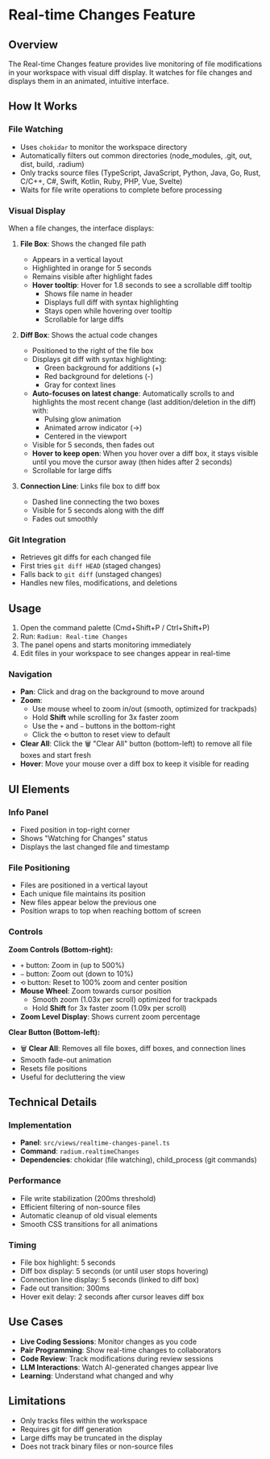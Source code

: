 # Real-time Changes Feature

## Overview

The Real-time Changes feature provides live monitoring of file modifications in your workspace with visual diff display. It watches for file changes and displays them in an animated, intuitive interface.

## How It Works

### File Watching
- Uses `chokidar` to monitor the workspace directory
- Automatically filters out common directories (node_modules, .git, out, dist, build, .radium)
- Only tracks source files (TypeScript, JavaScript, Python, Java, Go, Rust, C/C++, C#, Swift, Kotlin, Ruby, PHP, Vue, Svelte)
- Waits for file write operations to complete before processing

### Visual Display

When a file changes, the interface displays:

1. **File Box**: Shows the changed file path
   - Appears in a vertical layout
   - Highlighted in orange for 5 seconds
   - Remains visible after highlight fades
   - **Hover tooltip**: Hover for 1.8 seconds to see a scrollable diff tooltip
     - Shows file name in header
     - Displays full diff with syntax highlighting
     - Stays open while hovering over tooltip
     - Scrollable for large diffs

2. **Diff Box**: Shows the actual code changes
   - Positioned to the right of the file box
   - Displays git diff with syntax highlighting:
     - Green background for additions (+)
     - Red background for deletions (-)
     - Gray for context lines
   - **Auto-focuses on latest change**: Automatically scrolls to and highlights the most recent change (last addition/deletion in the diff) with:
     - Pulsing glow animation
     - Animated arrow indicator (→)
     - Centered in the viewport
   - Visible for 5 seconds, then fades out
   - **Hover to keep open**: When you hover over a diff box, it stays visible until you move the cursor away (then hides after 2 seconds)
   - Scrollable for large diffs

3. **Connection Line**: Links file box to diff box
   - Dashed line connecting the two boxes
   - Visible for 5 seconds along with the diff
   - Fades out smoothly

### Git Integration

- Retrieves git diffs for each changed file
- First tries `git diff HEAD` (staged changes)
- Falls back to `git diff` (unstaged changes)
- Handles new files, modifications, and deletions

## Usage

1. Open the command palette (Cmd+Shift+P / Ctrl+Shift+P)
2. Run: `Radium: Real-time Changes`
3. The panel opens and starts monitoring immediately
4. Edit files in your workspace to see changes appear in real-time

### Navigation

- **Pan**: Click and drag on the background to move around
- **Zoom**: 
  - Use mouse wheel to zoom in/out (smooth, optimized for trackpads)
  - Hold **Shift** while scrolling for 3x faster zoom
  - Use the `+` and `−` buttons in the bottom-right
  - Click the `⟲` button to reset view to default
- **Clear All**: Click the 🗑️ "Clear All" button (bottom-left) to remove all file boxes and start fresh
- **Hover**: Move your mouse over a diff box to keep it visible for reading

## UI Elements

### Info Panel
- Fixed position in top-right corner
- Shows "Watching for Changes" status
- Displays the last changed file and timestamp

### File Positioning
- Files are positioned in a vertical layout
- Each unique file maintains its position
- New files appear below the previous one
- Position wraps to top when reaching bottom of screen

### Controls

**Zoom Controls (Bottom-right):**
- `+` button: Zoom in (up to 500%)
- `−` button: Zoom out (down to 10%)
- `⟲` button: Reset to 100% zoom and center position
- **Mouse Wheel**: Zoom towards cursor position
  - Smooth zoom (1.03x per scroll) optimized for trackpads
  - Hold **Shift** for 3x faster zoom (1.09x per scroll)
- **Zoom Level Display**: Shows current zoom percentage

**Clear Button (Bottom-left):**
- 🗑️ **Clear All**: Removes all file boxes, diff boxes, and connection lines
- Smooth fade-out animation
- Resets file positions
- Useful for decluttering the view

## Technical Details

### Implementation
- **Panel**: `src/views/realtime-changes-panel.ts`
- **Command**: `radium.realtimeChanges`
- **Dependencies**: chokidar (file watching), child_process (git commands)

### Performance
- File write stabilization (200ms threshold)
- Efficient filtering of non-source files
- Automatic cleanup of old visual elements
- Smooth CSS transitions for all animations

### Timing
- File box highlight: 5 seconds
- Diff box display: 5 seconds (or until user stops hovering)
- Connection line display: 5 seconds (linked to diff box)
- Fade out transition: 300ms
- Hover exit delay: 2 seconds after cursor leaves diff box

## Use Cases

- **Live Coding Sessions**: Monitor changes as you code
- **Pair Programming**: Show real-time changes to collaborators
- **Code Review**: Track modifications during review sessions
- **LLM Interactions**: Watch AI-generated changes appear live
- **Learning**: Understand what changed and why

## Limitations

- Only tracks files within the workspace
- Requires git for diff generation
- Large diffs may be truncated in the display
- Does not track binary files or non-source files


